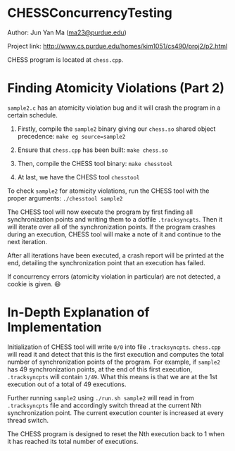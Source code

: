 CHESSConcurrencyTesting
=======================

Author: Jun Yan Ma (ma23@purdue.edu)

Project link: http://www.cs.purdue.edu/homes/kim1051/cs490/proj2/p2.html

CHESS program is located at `chess.cpp`.

Finding Atomicity Violations (Part 2)
=====================================

`sample2.c` has an atomicity violation bug and it will crash the program in a certain schedule.

1. Firstly, compile the `sample2` binary giving our `chess.so` shared object precedence: `make eg source=sample2`

2. Ensure that `chess.cpp` has been built: `make chess.so`

3. Then, compile the CHESS tool binary: `make chesstool`

4. At last, we have the CHESS tool `chesstool`

To check `sample2` for atomicity violations, run the CHESS tool with the proper arguments: `./chesstool sample2`

The CHESS tool will now execute the program by first finding all synchronization points and writing them to a dotfile `.tracksyncpts`. Then it will iterate over all of the synchronization points. If the program crashes during an execution, CHESS tool will make a note of it and continue to the next iteration. 

After all iterations have been executed, a crash report will be printed at the end, detailing the synchronization point that an execution has failed.

If concurrency errors (atomicity violation in particular) are not detected, a cookie is given. :smile:

In-Depth Explanation of Implementation
======================================

Initialization of CHESS tool will write `0/0` into file `.tracksyncpts`. `chess.cpp` will read it and detect that this is the first execution and computes the total number of synchronization points of the program. For example, if `sample2` has 49 synchronization points, at the end of this first execution, `.tracksyncpts` will contain `1/49`. What this means is that we are at the 1st execution out of a total of 49 executions.

Further running `sample2` using `./run.sh sample2` will read in from `.tracksyncpts` file and accordingly switch thread at the current Nth synchronization point. The current execution counter is increased at every thread switch.

The CHESS program is designed to reset the Nth execution back to 1 when it has reached its total number of executions.